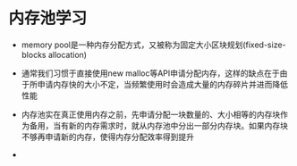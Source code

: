 # 内存池学习

* memory pool是一种内存分配方式，又被称为固定大小区块规划(fixed-size-blocks allocation)
* 通常我们习惯于直接使用new malloc等API申请分配内存，这样的缺点在于由于所申请内存快的大小不定，当频繁使用时会造成大量的内存碎片并进而降低性能

* 内存池实在真正使用内存之前，先申请分配一块数量的、大小相等的内存块作为备用，当有新的内存需求时，就从内存池中分出一部分内存块。如果内存块不够再申请新的内存，使得内存分配效率得到提升
* 